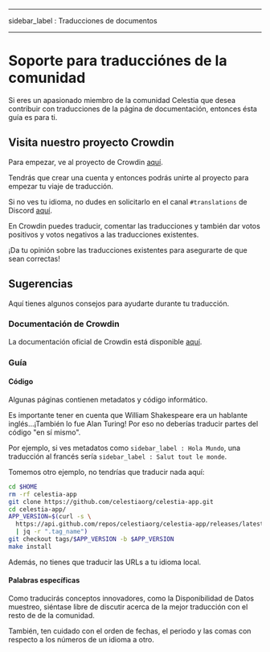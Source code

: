 - - -
sidebar_label : Traducciones de documentos
- - -

# Soporte para traducciónes de la comunidad

Si eres un apasionado miembro de la comunidad Celestia que desea contribuir con traducciones de la página de documentación, entonces ésta guía es para ti.

## Visita nuestro proyecto Crowdin

Para empezar, ve al proyecto de Crowdin [aquí](https://crowdin.com/project/celestia-docs).

Tendrás que crear una cuenta y entonces podrás unirte al proyecto para empezar tu viaje de traducción.

Si no ves tu idioma, no dudes en solicitarlo en el canal `#translations` de Discord [aquí](https://discord.gg/celestiacommunity).

En Crowdin puedes traducir, comentar las traducciones y también dar votos positivos y votos negativos a las traducciones existentes.

¡Da tu opinión sobre las traducciones existentes para asegurarte de que sean correctas!

## Sugerencias

Aquí tienes algunos consejos para ayudarte durante tu traducción.

### Documentación de Crowdin

La documentación oficial de Crowdin está disponible [aquí](https://support.crowdin.com/online-editor).

### Guía

#### Código

Algunas páginas contienen metadatos y código informático.

Es importante tener en cuenta que William Shakespeare era un hablante inglés...¡También lo fue Alan Turing! Por eso no deberías traducir partes del código "en sí mismo".

Por ejemplo, si ves metadatos como `sidebar_label : Hola Mundo`, una traducción al francés sería `sidebar_label : Salut tout le monde`.

Tomemos otro ejemplo, no tendrías que traducir nada aquí:

```sh
cd $HOME
rm -rf celestia-app
git clone https://github.com/celestiaorg/celestia-app.git
cd celestia-app/
APP_VERSION=$(curl -s \
  https://api.github.com/repos/celestiaorg/celestia-app/releases/latest \
  | jq -r ".tag_name")
git checkout tags/$APP_VERSION -b $APP_VERSION
make install
```

Además, no tienes que traducir las URLs a tu idioma local.

#### Palabras específicas

Como traducirás conceptos innovadores, como la Disponibilidad de Datos muestreo, siéntase libre de discutir acerca de la mejor traducción con el resto de de la comunidad.

También, ten cuidado con el orden de fechas, el periodo y las comas con respecto a los números de un idioma a otro.

